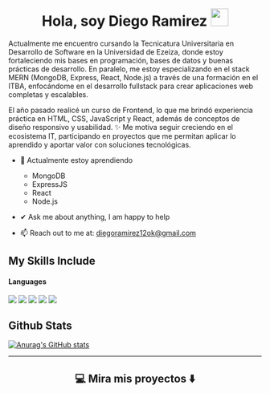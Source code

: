 <h1 align="center"><b>Hola, soy Diego Ramirez    </b><img src="https://media.giphy.com/media/hvRJCLFzcasrR4ia7z/giphy.gif" width="35"></h1>


Actualmente me encuentro cursando la Tecnicatura Universitaria en Desarrollo de Software en la Universidad de Ezeiza, donde estoy fortaleciendo mis bases en programación, bases de datos y buenas prácticas de desarrollo.
En paralelo, me estoy especializando en el stack MERN (MongoDB, Express, React, Node.js) a través de una formación en el ITBA, enfocándome en el desarrollo fullstack para crear aplicaciones web completas y escalables.

El año pasado realicé un curso de Frontend, lo que me brindó experiencia práctica en HTML, CSS, JavaScript y React, además de conceptos de diseño responsivo y usabilidad.
✨ Me motiva seguir creciendo en el ecosistema IT, participando en proyectos que me permitan aplicar lo aprendido y aportar valor con soluciones tecnológicas.

- 🌱 Actualmente estoy aprendiendo
  - MongoDB
  - ExpressJS
  - React
  - Node.js
  
- ✔ Ask me about anything, I am happy to help<br>
- 📫 Reach out to me at: <a href="diegoramirez12ok@gmail.com">diegoramirez12ok@gmail.com</a>


## My Skills Include

<h4> Languages </h4>
<span> 
  <img src="https://img.shields.io/badge/HTML5-E34F26?style=for-the-badge&logo=html5&logoColor=white">
  <img src="https://img.shields.io/badge/CSS3-1572B6?style=for-the-badge&logo=css3&logoColor=white">
  <img src="https://img.shields.io/badge/JavaScript-F7DF1E?style=for-the-badge&logo=javascript&logoColor=black">
  <img src="https://img.shields.io/badge/C-00599C?style=for-the-badge&logo=c&logoColor=white">
  <img src= "https://img.shields.io/badge/-Arduino-00979D?style=for-the-badge&logo=Arduino&logoColor=white">
 






<h2>Github Stats</h2>

[![Anurag's GitHub stats](https://github-readme-stats.vercel.app/api?username=dieram&theme=prussian&show_icons=true)](https://github.com/anuraghazra/github-readme-stats)

<hr>


<h2  align="center">💻 Mira mis proyectos ⬇️ </h2>


